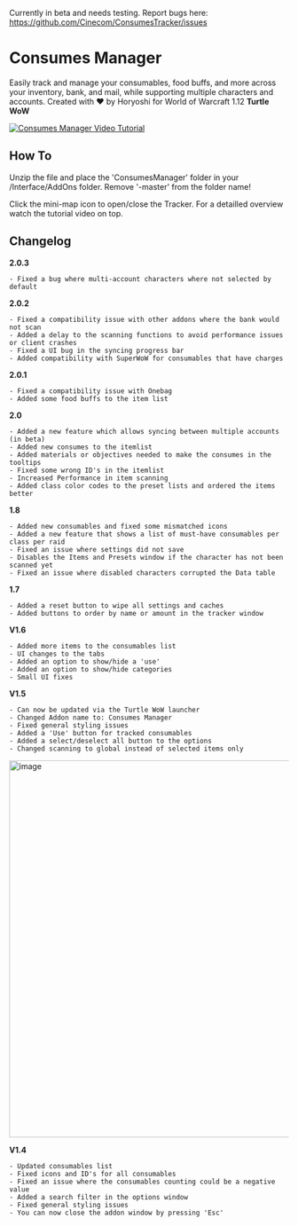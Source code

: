 Currently in beta and needs testing. Report bugs here: https://github.com/Cinecom/ConsumesTracker/issues

# Consumes Manager
Easily track and manage your consumables, food buffs, and more across your inventory, bank, and mail, while supporting multiple characters and accounts.
Created with ♥ by Horyoshi for World of Warcraft 1.12 **Turtle WoW**

[![Consumes Manager Video Tutorial](https://i.ibb.co/Dfkc7VK/Consumes-Manager-video.jpg)](https://www.youtube.com/watch?v=GMo-7vIHxl0)

## How To

Unzip the file and place the 'ConsumesManager' folder in your /Interface/AddOns folder. Remove '-master' from the folder name!

Click the mini-map icon to open/close the Tracker. For a detailled overview watch the tutorial video on top.

## Changelog
**2.0.3**
```
- Fixed a bug where multi-account characters where not selected by default
```

**2.0.2**
```
- Fixed a compatibility issue with other addons where the bank would not scan
- Added a delay to the scanning functions to avoid performance issues or client crashes
- Fixed a UI bug in the syncing progress bar
- Added compatibility with SuperWoW for consumables that have charges
```

**2.0.1**
```
- Fixed a compatibility issue with Onebag
- Added some food buffs to the item list
```

**2.0**
```
- Added a new feature which allows syncing between multiple accounts (in beta)
- Added new consumes to the itemlist
- Added materials or objectives needed to make the consumes in the tooltips
- Fixed some wrong ID's in the itemlist
- Increased Performance in item scanning
- Added class color codes to the preset lists and ordered the items better
```

**1.8**
```
- Added new consumables and fixed some mismatched icons
- Added a new feature that shows a list of must-have consumables per class per raid
- Fixed an issue where settings did not save
- Disables the Items and Presets window if the character has not been scanned yet
- Fixed an issue where disabled characters corrupted the Data table
```

**1.7**
```
- Added a reset button to wipe all settings and caches
- Added buttons to order by name or amount in the tracker window
```

**V1.6**
```
- Added more items to the consumables list
- UI changes to the tabs
- Added an option to show/hide a 'use'
- Added an option to show/hide categories
- Small UI fixes
```


**V1.5**
```
- Can now be updated via the Turtle WoW launcher
- Changed Addon name to: Consumes Manager
- Fixed general styling issues
- Added a 'Use' button for tracked consumables
- Added a select/deselect all button to the options
- Changed scanning to global instead of selected items only
```

<img width="680" alt="image" src="https://github.com/user-attachments/assets/07fbaeb2-fb67-463f-a743-a28db6d82adc">

**V1.4**
```
- Updated consumables list
- Fixed icons and ID's for all consumables
- Fixed an issue where the consumables counting could be a negative value
- Added a search filter in the options window
- Fixed general styling issues
- You can now close the addon window by pressing 'Esc'
```
